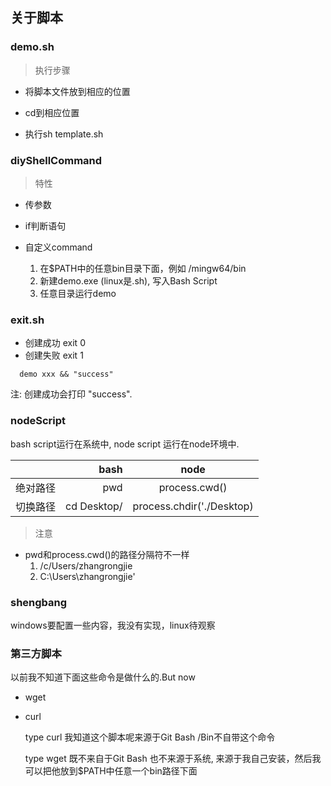 ## 关于脚本

### demo.sh

> 执行步骤

+ 将脚本文件放到相应的位置

+ cd到相应位置

+ 执行sh template.sh

### diyShellCommand

> 特性

+ 传参数

+ if判断语句

+ 自定义command 
   
   1. 在$PATH中的任意bin目录下面，例如 /mingw64/bin
   2. 新建demo.exe (linux是.sh), 写入Bash Script
   3. 任意目录运行demo

### exit.sh

+ 创建成功 exit 0
+ 创建失败 exit 1

```
  demo xxx && "success"
```

注: 创建成功会打印 "success".

### nodeScript

bash script运行在系统中, node script 运行在node环境中.

|         | bash    |  node  |
| --------   | -----:   | :----: |
| 绝对路径        | pwd      |   process.cwd()    |
| 切换路径        | cd Desktop/      |   process.chdir('./Desktop)    |
  
> 注意

+ pwd和process.cwd()的路径分隔符不一样
    1. /c/Users/zhangrongjie
    2. C:\\Users\\zhangrongjie'
    
### shengbang

windows要配置一些内容，我没有实现，linux待观察

### 第三方脚本

以前我不知道下面这些命令是做什么的.But now

+ wget

+ curl

    type curl 我知道这个脚本呢来源于Git Bash /Bin不自带这个命令
    
    type wget 既不来自于Git Bash 也不来源于系统, 来源于我自己安装，然后我可以把他放到$PATH中任意一个bin路径下面
